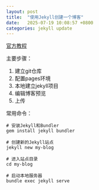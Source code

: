 ```yaml
---
layout: post
title:  "使用Jekyll创建一个博客"
date:   2025-07-19 10:08:57 +0800
categories: jekyll update
---
```


[官方教程](https://docs.github.com/zh/pages/quickstart)

主要步骤：
1. 建立git仓库
2. 配置pages环境
3. 本地建立jekyll项目
4. 编辑博客预览
5. 上传

常用命令：
```
# 安装Jekyll和Bundler
gem install jekyll bundler

# 创建新的Jekyll站点
jekyll new my-blog

# 进入站点目录
cd my-blog

# 启动本地服务器
bundle exec jekyll serve
```
